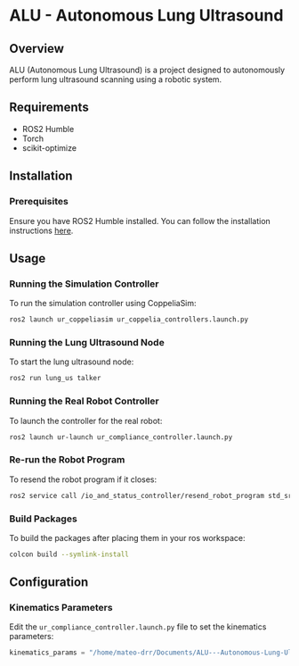 # ALU - Autonomous Lung Ultrasound

## Overview
ALU (Autonomous Lung Ultrasound) is a project designed to autonomously perform lung ultrasound scanning using a robotic system.

## Requirements
- ROS2 Humble
- Torch
- scikit-optimize

## Installation

### Prerequisites
Ensure you have ROS2 Humble installed. You can follow the installation instructions [here](https://docs.ros.org/en/humble/Installation.html).

## Usage

### Running the Simulation Controller
To run the simulation controller using CoppeliaSim:
```bash
ros2 launch ur_coppeliasim ur_coppelia_controllers.launch.py
```

### Running the Lung Ultrasound Node
To start the lung ultrasound node:
```bash
ros2 run lung_us talker
```

### Running the Real Robot Controller
To launch the controller for the real robot:
```bash
ros2 launch ur-launch ur_compliance_controller.launch.py
```

### Re-run the Robot Program
To resend the robot program if it closes:
```bash
ros2 service call /io_and_status_controller/resend_robot_program std_srvs/srv/Trigger {}
```

### Build Packages
To build the packages after placing them in your ros workspace:
```bash
colcon build --symlink-install
```

## Configuration

### Kinematics Parameters
Edit the `ur_compliance_controller.launch.py` file to set the kinematics parameters:
```python
kinematics_params = "/home/mateo-drr/Documents/ALU---Autonomous-Lung-Ultrasound/ros2Packages/my_robot_calibration.yaml"
```



